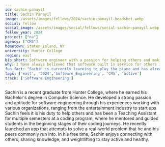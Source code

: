 ```yaml
---
id: sachin-panayil
title: Sachin Panayil
image: /assets/images/fellows/2024/sachin-panayil-headshot.webp
social: fellow
social_image: /assets/images/social/fellows/social-sachin-panayil.webp
fellow_year: 2024
project: ["na"]
agency: ["CMS"]
hometown: Staten Island, NY
university: Hunter College
region: east
bio_short: Software engineer with a passion for helping others and making a meaningful impact
why: I have always believed that software built in service for others is key to moving forward in today’s modern world. USDC is the perfect opportunity to do just that by combining my passion for software engineering with my desire to make a meaningful impact.
fun_fact: "Sachin is currently learning to play the piano and has already learned Gymnopédie No.1 by Erik Satie."
tags: ['east', '2024','Software_Engineering', 'CMS', 'active']
track: ['Software Engineering']
---
```


Sachin is a recent graduate from Hunter College, where he earned his Bachelor's degree in Computer Science. He developed a strong passion and aptitude for software engineering through his experiences working with various organizations, ranging from the entertainment industry to start ups. Sachin feels it is his duty to help others and has been a Teaching Assistant for multiple semesters at a coding program, where he mentored and guided students in the beginning stages of their coding journeys. He recently launched an app that attempts to solve a real-world problem that he and his peers commonly run into. In his free time, Sachin enjoys connecting with others, sharing knowledge, and weightlifting to stay active and healthy.